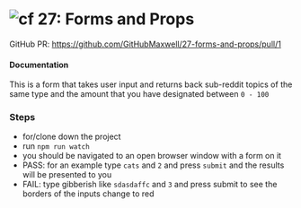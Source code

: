 ![cf](http://i.imgur.com/7v5ASc8.png) 27: Forms and Props
===

GitHub PR: https://github.com/GitHubMaxwell/27-forms-and-props/pull/1

#### Documentation  
This is a form that takes user input and returns back sub-reddit topics of the same type and the amount that you have designated between `0 - 100`


### Steps
* for/clone down the project
* run `npm run watch`
* you should be navigated to an open browser window with a form on it
* PASS: for an example type `cats` and `2` and press `submit` and the results will be presented to you
* FAIL: type gibberish like `sdasdaffc` and `3` and press submit to see the borders of the inputs change to red
